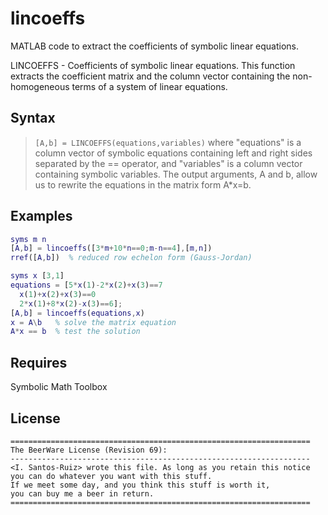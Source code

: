 # lincoeffs
MATLAB code to extract the coefficients of symbolic linear equations.

LINCOEFFS - Coefficients of symbolic linear equations.
   This function extracts the coefficient matrix and the column vector
   containing the non-homogeneous terms of a system of linear equations.

## Syntax
> `[A,b] = LINCOEFFS(equations,variables)`
where "equations" is a column vector of symbolic equations
containing left and right sides separated by the == operator,
and "variables" is a column vector containing symbolic variables.
The output arguments, A and b, allow us to rewrite the equations
in the matrix form A*x=b.

## Examples
```matlab
syms m n
[A,b] = lincoeffs([3*m+10*n==0;m-n==4],[m,n])
rref([A,b])  % reduced row echelon form (Gauss-Jordan)

syms x [3,1]
equations = [5*x(1)-2*x(2)+x(3)==7
  x(1)+x(2)+x(3)==0
  2*x(1)+8*x(2)-x(3)==6];
[A,b] = lincoeffs(equations,x)
x = A\b   % solve the matrix equation
A*x == b  % test the solution
```

## Requires
   Symbolic Math Toolbox  

## License
```
===================================================================
The BeerWare License (Revision 69):
-------------------------------------------------------------------
<I. Santos-Ruiz> wrote this file. As long as you retain this notice
you can do whatever you want with this stuff.
If we meet some day, and you think this stuff is worth it,
you can buy me a beer in return.
===================================================================
```
